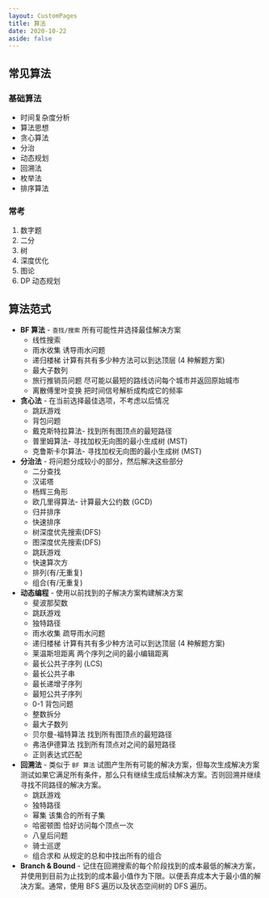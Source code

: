 ```yaml
---
layout: CustomPages
title: 算法
date: 2020-10-22
aside: false
---
```


## 常见算法

### 基础算法

- 时间复杂度分析
- 算法思想
- 贪心算法
- 分治
- 动态规划
- 回溯法
- 枚举法
- 排序算法

### 常考

1. 数字题
2. 二分
3. 树
4. 深度优化
5. 图论
6. DP 动态规划

## 算法范式

- **BF 算法** - `查找/搜索` 所有可能性并选择最佳解决方案
  - 线性搜索
  - 雨水收集 诱导雨水问题
  - 递归楼梯 计算有共有多少种方法可以到达顶层 (4 种解题方案)
  - 最大子数列
  - 旅行推销员问题 尽可能以最短的路线访问每个城市并返回原始城市
  - 离散傅里叶变换 把时间信号解析成构成它的频率
- **贪心法** - 在当前选择最佳选项，不考虑以后情况
  - 跳跃游戏
  - 背包问题
  - 戴克斯特拉算法- 找到所有图顶点的最短路径
  - 普里姆算法- 寻找加权无向图的最小生成树 (MST)
  - 克鲁斯卡尔算法- 寻找加权无向图的最小生成树 (MST)
- **分治法** - 将问题分成较小的部分，然后解决这些部分
  - 二分查找
  - 汉诺塔
  - 杨辉三角形
  - 欧几里得算法- 计算最大公约数 (GCD)
  - 归并排序
  - 快速排序
  - 树深度优先搜索(DFS)
  - 图深度优先搜索(DFS)
  - 跳跃游戏
  - 快速算次方
  - 排列(有/无重复)
  - 组合(有/无重复)
- **动态编程** - 使用以前找到的子解决方案构建解决方案
  - 斐波那契数
  - 跳跃游戏
  - 独特路径
  - 雨水收集 疏导雨水问题
  - 递归楼梯 计算有共有多少种方法可以到达顶层 (4 种解题方案)
  - 莱温斯坦距离 两个序列之间的最小编辑距离
  - 最长公共子序列 (LCS)
  - 最长公共子串
  - 最长递增子序列
  - 最短公共子序列
  - 0-1 背包问题
  - 整数拆分
  - 最大子数列
  - 贝尔曼-福特算法 找到所有图顶点的最短路径
  - 弗洛伊德算法 找到所有顶点对之间的最短路径
  - 正则表达式匹配
- **回溯法** - 类似于 `BF 算法` 试图产生所有可能的解决方案，但每次生成解决方案测试如果它满足所有条件，那么只有继续生成后续解决方案。否则回溯并继续寻找不同路径的解决方案。
  - 跳跃游戏
  - 独特路径
  - 幂集 该集合的所有子集
  - 哈密顿图 恰好访问每个顶点一次
  - 八皇后问题
  - 骑士巡逻
  - 组合求和 从规定的总和中找出所有的组合
- **Branch & Bound** - 记住在回溯搜索的每个阶段找到的成本最低的解决方案，并使用到目前为止找到的成本最小值作为下限。以便丢弃成本大于最小值的解决方案。通常，使用 BFS 遍历以及状态空间树的 DFS 遍历。
